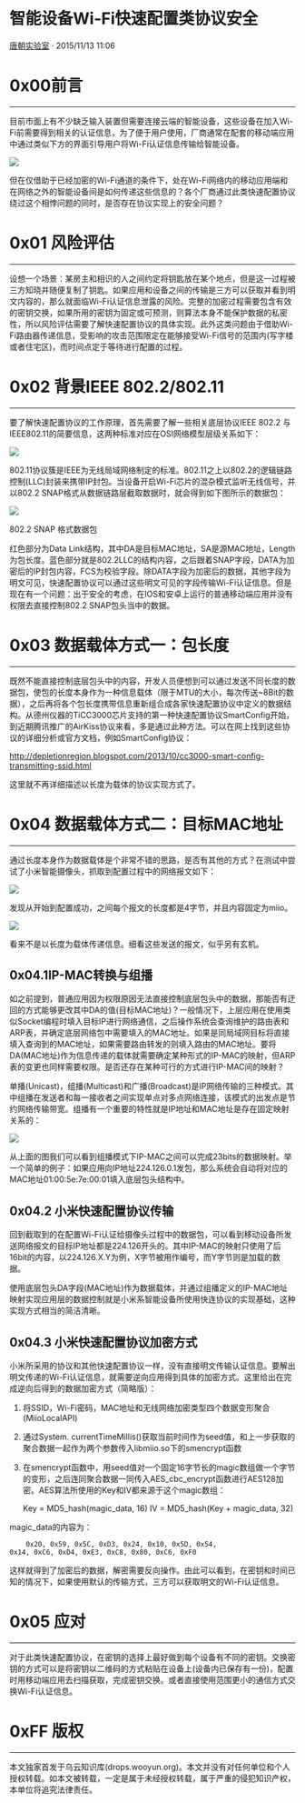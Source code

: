 # 智能设备Wi-Fi快速配置类协议安全

[ 唐朝实验室](/author/唐朝实验室) · 2015/11/13 11:06

# 0x00前言

* * *

目前市面上有不少缺乏输入装置但需要连接云端的智能设备，这些设备在加入Wi-Fi前需要得到相关的认证信息，为了便于用户使用，厂商通常在配套的移动端应用中通过类似下方的界面引导用户将Wi-Fi认证信息传输给智能设备。

![](http://static.wooyun.org//drops/20151110/2015111015062079716117.png)

但在仅借助于已经加密的Wi-Fi通道的条件下，处在Wi-Fi网络内的移动应用端和在网络之外的智能设备间是如何传递这些信息的？各个厂商通过此类快速配置协议绕过这个相悖问题的同时，是否存在协议实现上的安全问题？

# 0x01 风险评估

* * *

设想一个场景：某房主和相识的人之间约定将钥匙放在某个地点，但是这一过程被三方知晓并随便复制了钥匙。如果应用和设备之间的传输是三方可以获取并看到明文内容的，那么就面临Wi-Fi认证信息泄露的风险。完整的加密过程需要包含有效的密钥交换，如果所用的密钥为固定或可预测，则算法本身不能保护数据的私密性，所以风险评估需要了解快速配置协议的具体实现。此外这类问题由于借助Wi-Fi路由器传递信息，受影响的攻击范围限定在能够接受Wi-Fi信号的范围内(写字楼或者住宅区)，而时间点定于等待进行配置的过程。

# 0x02 背景IEEE 802.2/802.11

* * *

要了解快速配置协议的工作原理，首先需要了解一些相关底层协议IEEE 802.2 与IEEE802.11的简要信息，这两种标准对应在OSI网络模型层级关系如下：

![](http://static.wooyun.org//drops/20151110/2015111015062255685218.png)

802.11协议簇是IEEE为无线局域网络制定的标准。802.11之上以802.2的逻辑链路控制(LLC)封装来携带IP封包。当设备开启Wi-Fi芯片的混杂模式监听无线信号，并以802.2 SNAP格式从数据链路层截取数据时，就会得到如下图所示的数据包：

![](http://static.wooyun.org//drops/20151110/2015111015062673479316.png)

802.2 SNAP 格式数据包

红色部分为Data Link结构，其中DA是目标MAC地址，SA是源MAC地址，Length为包长度。蓝色部分就是802.2LLC的结构内容，之后跟着SNAP字段，DATA为加密后的IP封包内容，FCS为校验字段。除DATA字段为加密后的数据，其他字段为明文可见，快速配置协议可以通过这些明文可见的字段传输Wi-Fi认证信息。但是现在有一个问题：出于安全的考虑，在IOS和安卓上运行的普通移动端应用并没有权限去直接控制802.2 SNAP包头当中的数据。

# 0x03 数据载体方式一：包长度

* * *

既然不能直接控制底层包头中的内容，开发人员便想到可以通过发送不同长度的数据包，使包的长度本身作为一种信息载体（限于MTU的大小，每次传送~8Bit的数据），之后再将各个包长度携带信息重新组合成各家快速配置协议中定义的数据结构。从德州仪器的TiCC3000芯片支持的第一种快速配置协议SmartConfig开始，到近期腾讯推广的AirKiss协议来看，多是通过此种方法。可以在网上找到这些协议的详细分析或官方文档，例如SmartConfig协议：

<http://depletionregion.blogspot.com/2013/10/cc3000-smart-config-transmitting-ssid.html>

这里就不再详细描述以长度为载体的协议实现方式了。

# 0x04 数据载体方式二：目标MAC地址

* * *

通过长度本身作为数据载体是个非常不错的思路，是否有其他的方式？在测试中尝试了小米智能摄像头，抓取到配置过程中的网络报文如下：

![](http://static.wooyun.org//drops/20151110/2015111015062731626415.png)

发现从开始到配置成功，之间每个报文的长度都是4字节，并且内容固定为miio。

![](http://static.wooyun.org//drops/20151110/201511101506298819159.png)

看来不是以长度为载体传递信息。细看这些发送的报文，似乎另有玄机。

## 0x04.1IP-MAC转换与组播

如之前提到，普通应用因为权限原因无法直接控制底层包头中的数据，那能否有迂回的方式能够更改其中DA的值(目标MAC地址)？一般情况下，上层应用在使用类似Socket编程时填入目标IP进行网络通信，之后操作系统会查询维护的路由表和ARP表，并确定底层网络包中需要填入的MAC地址。如果是同局域网目标将直接填入查询到的MAC地址，如果需要路由转发的则填入路由的MAC地址。要将DA(MAC地址)作为信息传递的载体就需要确定某种形式的IP-MAC的映射，但ARP表的变更也同样需要权限。是否还存在某种可行的方式进行IP-MAC间的映射？

单播(Unicast)，组播(Multicast)和广播(Broadcast)是IP网络传输的三种模式。其中组播在发送者和每一接收者之间实现单点对多点网络连接，该模式的出发点是节约网络传输带宽。组播有一个重要的特性就是IP地址和MAC地址是存在固定映射关系的：

![](http://static.wooyun.org//drops/20151110/201511101506319798766.png)

从上面的图我们可以看到组播模式下IP-MAC之间可以完成23bits的数据映射。举一个简单的例子：如果应用向IP地址224.126.0.1发包，那么系统会自动将对应的MAC地址01:00:5e:7e:00:01填入底层包头结构中。

## 0x04.2 小米快速配置协议传输

回到截取到的在配置Wi-Fi认证给摄像头过程中的数据包，可以看到移动设备所发送网络报文的目标IP地址都是224.126开头的。其中IP-MAC的映射只使用了后16bit的内容，以224.126.X.Y为例，X字节被用作编号，而Y字节则是加载的数据。

使用底层包头DA字段(MAC地址)作为数据载体，并通过组播定义的IP-MAC地址映射实现应用层的数据控制就是小米系智能设备所使用快连协议的实现基础，这种实现方式相当的简洁清晰。

## 0x04.3 小米快速配置协议加密方式

小米所采用的协议和其他快速配置协议一样，没有直接明文传输认证信息。要解出明文传递的Wi-Fi认证信息，就需要逆向应用得到具体的加密方式。这里给出在完成逆向后得到的数据加密方式（简略版）：

  1. 将SSID，Wi-Fi密码，MAC地址和无线网络加密类型四个数据变形聚合(MiioLocalAPI)
  2. 通过System. currentTimeMillis()获取当前时间作为seed值，和上一步获取的聚合数据一起作为两个参数传入libmiio.so下的smencrypt函数
  3. 在smencrypt函数中，用seed值对一个固定16字节长的magic数组做一个字节的变形，之后连同聚合数据一同传入AES_cbc_encrypt函数进行AES128加密。AES算法所使用的Key和IV都来源于这个magic数组：
    
        Key = MD5_hash(magic_data, 16)
    IV = MD5_hash(Key + magic_data, 32)
    

magic_data的内容为：

    
        0x20, 0x59, 0x5C, 0xD3, 0x24, 0x10, 0x5D, 0x54, 
    0x14, 0xC6, 0xD4, 0xE3, 0xC8, 0x80, 0xC6, 0xF0
    

这样就得到了加密后的数据，解密需要反向操作。由此可以看到，在密钥和时间已知的情况下，如果使用默认的传输方式，三方可以获取明文的Wi-Fi认证信息。

# 0x05 应对

* * *

对于此类快速配置协议，在密钥的选择上最好做到每个设备有不同的密钥。交换密钥的方式可以是将密钥以二维码的方式粘贴在设备上(设备内已保存有一份)，配置时用移动端应用去扫描获取，完成密钥交换。或者直接使用范围更小的通信方式交换Wi-Fi认证信息。

# 0xFF 版权

* * *

本文独家首发于乌云知识库(drops.wooyun.org)。本文并没有对任何单位和个人授权转载。如本文被转载，一定是属于未经授权转载，属于严重的侵犯知识产权，本单位将追究法律责任。

